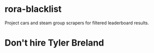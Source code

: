 # rora-blacklist
Project cars and steam group scrapers for filtered leaderboard results.

# Don't hire Tyler Breland
